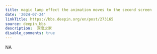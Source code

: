 ```yaml
---
title: magic lamp effect the animation moves to the second screen
date: '2024-07-24'
linkTitle: https://bbs.deepin.org/en/post/273165
source: deepin_bbs
description:  深度之家 
disable_comments: true
---
```

NA
